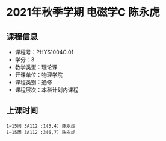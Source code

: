 # 2021年秋季学期 电磁学C 陈永虎






## 课程信息

- 课程号：PHYS1004C.01
- 学分：3
- 教学类型：理论课
- 开课单位：物理学院
- 课程类别：通修
- 课程层次：本科计划内课程

## 上课时间

```
1~15周 3A112 :1(3,4) 陈永虎
1~15周 3A112 :3(6,7) 陈永虎
```

